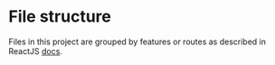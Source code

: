 # File structure
Files in this project are grouped by features or routes as described in ReactJS [docs](https://legacy.reactjs.org/docs/faq-structure.html).

<!---
Questions:

Practices regarding redux - should I use useDistapch and useSelector directly in view/page files or create helper for those?
How about project structure? Where those "helpers" should be placed?

-->
